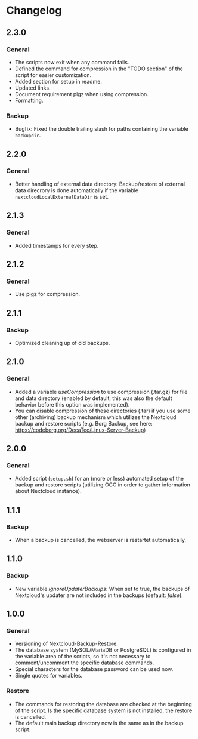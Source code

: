 # Changelog

## 2.3.0

### General
- The scripts now exit when any command fails.
- Defined the command for compression in the "TODO section" of the script for easier customization.
- Added section for setup in readme.
- Updated links. 
- Document requirement pigz when using compression.
- Formatting.

### Backup
- Bugfix: Fixed the double trailing slash for paths containing the variable `backupdir`.

## 2.2.0

### General
- Better handling of external data directory: Backup/restore of external data direcrory is done automatically if the variable `nextcloudLocalExternalDataDir` is set.

## 2.1.3

### General
- Added timestamps for every step.

## 2.1.2

### General
- Use pigz for compression.

## 2.1.1

### Backup
- Optimized cleaning up of old backups.

## 2.1.0

### General
- Added a variable *useCompression* to use compression (.tar.gz) for file and data directory (enabled by default, this was also the default behavior before this option was implemented). 
- You can disable compression of these directories (.tar) if you use some other (archiving) backup mechanism which utilizes the Nextcloud backup and restore scripts (e.g. Borg Backup, see here: https://codeberg.org/DecaTec/Linux-Server-Backup)

## 2.0.0

### General
- Added script (`setup.sh`) for an (more or less) automated setup of the backup and restore scripts (utilizing OCC in order to gather information about Nextcloud instance).

## 1.1.1

### Backup
- When a backup is cancelled, the webserver is restartet automatically.

## 1.1.0

### Backup
- New variable *ignoreUpdaterBackups*: When set to true, the backups of Nextcloud's updater are not included in the backups (default: *false*).

## 1.0.0

### General
- Versioning of Nextcloud-Backup-Restore.
- The database system (MySQL/MariaDB or PostgreSQL) is configured in the variable area of the scripts, so it's not necessary to comment/uncomment the specific database commands.
- Special characters for the database password can be used now.
- Single quotes for variables.

### Restore
- The commands for restoring the database are checked at the beginning of the script. Is the specific database system is not installed, the restore is cancelled.
- The default main backup directory now is the same as in the backup script.